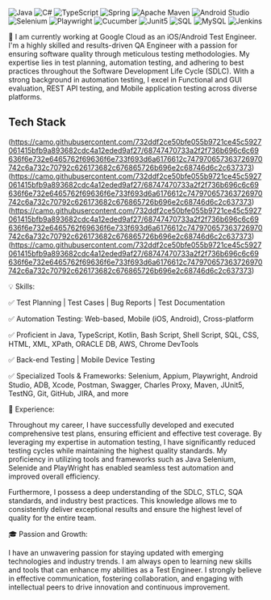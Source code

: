 ![Java](https://img.shields.io/badge/java-%23ED8B00.svg?style=for-the-badge&logo=openjdk&logoColor=white)
![C#](https://img.shields.io/badge/c%23-%23239120.svg?style=for-the-badge&logo=csharp&logoColor=white)
![TypeScript](https://img.shields.io/badge/typescript-%23007ACC.svg?style=for-the-badge&logo=typescript&logoColor=white)
![Spring](https://img.shields.io/badge/spring-%236DB33F.svg?style=for-the-badge&logo=spring&logoColor=white)
![Apache Maven](https://img.shields.io/badge/Apache%20Maven-C71A36?style=for-the-badge&logo=Apache%20Maven&logoColor=white)
![Android Studio](https://img.shields.io/badge/android%20studio-346ac1?style=for-the-badge&logo=android%20studio&logoColor=white)
![Selenium](https://img.shields.io/badge/-selenium-%43B02A?style=for-the-badge&logo=selenium&logoColor=white)
![Playwright](https://img.shields.io/badge/Playwright-45ba4b?style=for-the-badge&logo=Playwright&logoColor=white)
![Cucumber](https://img.shields.io/badge/Cucumber-43B02A?style=for-the-badge&logo=cucumber&logoColor=white)
![Junit5](https://img.shields.io/badge/Junit5-25A162?style=for-the-badge&logo=junit5&logoColor=white)
![SQL](https://img.shields.io/badge/PostgreSQL-316192?style=for-the-badge&logo=postgresql&logoColor=white)
![MySQL](https://img.shields.io/badge/mysql-4479A1.svg?style=for-the-badge&logo=mysql&logoColor=white)
![Jenkins](https://img.shields.io/badge/jenkins-%232C5263.svg?style=for-the-badge&logo=jenkins&logoColor=white)

🔭 I am currently working at Google Cloud as an iOS/Android Test Engineer.
I'm a highly skilled and results-driven QA Engineer with a passion for ensuring software quality through meticulous testing methodologies. My expertise lies in test planning, automation testing, and adhering to best practices throughout the Software Development Life Cycle (SDLC). With a strong background in automation testing, I excel in Functional and GUI evaluation, REST API testing, and Mobile application testing across diverse platforms.

## Tech Stack
(https://camo.githubusercontent.com/732ddf2ce50bfe055b9721ce45c5927061415bfb9a893682cdc4a12eded9af27/68747470733a2f2f736b696c6c69636f6e732e6465762f69636f6e733f693d6a6176612c747970657363726970742c6a732c70792c626173682c676865726b696e2c68746d6c2c637373)
(https://camo.githubusercontent.com/732ddf2ce50bfe055b9721ce45c5927061415bfb9a893682cdc4a12eded9af27/68747470733a2f2f736b696c6c69636f6e732e6465762f69636f6e733f693d6a6176612c747970657363726970742c6a732c70792c626173682c676865726b696e2c68746d6c2c637373)
(https://camo.githubusercontent.com/732ddf2ce50bfe055b9721ce45c5927061415bfb9a893682cdc4a12eded9af27/68747470733a2f2f736b696c6c69636f6e732e6465762f69636f6e733f693d6a6176612c747970657363726970742c6a732c70792c626173682c676865726b696e2c68746d6c2c637373)
(https://camo.githubusercontent.com/732ddf2ce50bfe055b9721ce45c5927061415bfb9a893682cdc4a12eded9af27/68747470733a2f2f736b696c6c69636f6e732e6465762f69636f6e733f693d6a6176612c747970657363726970742c6a732c70792c626173682c676865726b696e2c68746d6c2c637373)

💡 Skills:

✅ Test Planning | Test Cases | Bug Reports | Test Documentation

✅ Automation Testing: Web-based, Mobile (iOS, Android), Cross-platform

✅ Proficient in Java, TypeScript, Kotlin, Bash Script, Shell Script, SQL, CSS, HTML, XML, XPath, ORACLE DB, AWS, Chrome DevTools

✅ Back-end Testing | Mobile Device Testing

✅ Specialized Tools & Frameworks: Selenium, Appium, Playwright, Android Studio, ADB, Xcode, Postman, Swagger, Charles Proxy, Maven, JUnit5, TestNG, Git, GitHub, JIRA, and more

💼 Experience:

Throughout my career, I have successfully developed and executed comprehensive test plans, ensuring efficient and effective test coverage. By leveraging my expertise in automation testing, I have significantly reduced testing cycles while maintaining the highest quality standards. My proficiency in utilizing tools and frameworks such as Java Selenium, Selenide and PlayWright has enabled seamless test automation and improved overall efficiency.

Furthermore, I possess a deep understanding of the SDLC, STLC, SQA standards, and industry best practices. This knowledge allows me to consistently deliver exceptional results and ensure the highest level of quality for the entire team.

🎓 Passion and Growth:

I have an unwavering passion for staying updated with emerging technologies and industry trends. I am always open to learning new skills and tools that can enhance my abilities as a Test Engineer. I strongly believe in effective communication, fostering collaboration, and engaging with intellectual peers to drive innovation and continuous improvement.
